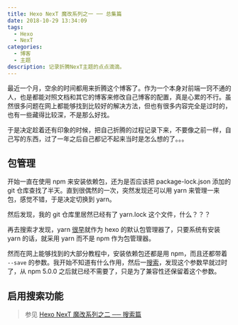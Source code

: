 ```yaml
---
title: Hexo NexT 魔改系列之一 ── 总集篇
date: 2018-10-29 13:34:09
tags:
  - Hexo
  - NexT
categories:
  - 博客
  - 主题
description: 记录折腾NexT主题的点点滴滴。
---
```


最近一个月，空余的时间都用来折腾这个博客了。作为一个本身对前端一窍不通的人，也是都能对照文档和其它的博客来修改自己博客的配置，真是心累的不行。虽然很多问题在网上都能够找到比较好的解决方法，但也有很多内容完全是过时的，也有一些藏得比较深，不是那么好找。

于是决定趁着还有印象的时候，把自己折腾的过程记录下来，不要像之前一样，自己写的东西，过了一年之后自己都记不起来当时是怎么想的了。。。

## 包管理

开始一直在使用 npm 来安装依赖包，还为是否应该把 package-lock.json 添加的 git 仓库查找了半天。直到很偶然的一次，突然发现还可以用 yarn 来管理一来包，感觉不错，于是决定切换到 yarn。

然后发现，我的 git 仓库里居然已经有了 yarn.lock 这个文件，什么？？？

再去搜索才发现，yarn [很早][1]就作为 hexo 的默认包管理器了，只要系统有安装 yarn 的话，就采用 yarn 而不是 npm 作为包管理器。

然而在网上能够找到的大部分教程中，安装依赖包还都是用 npm，而且还都带着 `--save` 的参数。我开始不知道有什么作用，然后一[搜索][2]，发现这个参数早就过时了，从 npm 5.0.0 之后就已经不需要了，只是为了兼容性还保留着这个参数。

## 启用搜索功能

> 参见 [Hexo NexT 魔改系列之二 ── 搜索篇](/posts/2018-10-29-Hexo-NexT-2/)





[1]: https://github.com/hexojs/hexo-cli/pull/20/
[2]: https://stackoverflow.com/questions/19578796/what-is-the-save-option-for-npm-install